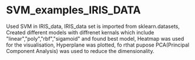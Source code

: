 # SVM_examples_IRIS_DATA
Used SVM in IRIS_data, 
IRIS_data set is imported from sklearn.datasets, 
Created different models with diffrenet kernals which include "linear","poly","rbf","sigamoid" and found best model, 
Heatmap was used for the visualisation, 
Hyperplane was plotted, fo rthat pupose PCA(Principal Component Analysis) was used to reduce the dimensionality. 
